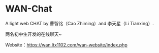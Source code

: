 # WAN-Chat
A light web CHAT by 曹智铭（Cao Zhiming）and 李天星（Li Tianxing）.

两名初中生开发的在线聊天~

Website：https://wan.ltx1102.com/wan-website/index.php
